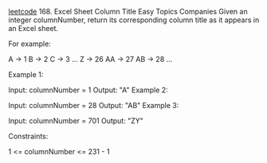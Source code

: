 [leetcode](https://leetcode.com/problems/excel-sheet-column-title/)
168. Excel Sheet Column Title
Easy
Topics
Companies
Given an integer columnNumber, return its corresponding column title as it appears in an Excel sheet.

For example:

A -> 1
B -> 2
C -> 3
...
Z -> 26
AA -> 27
AB -> 28 
...
 

Example 1:

Input: columnNumber = 1
Output: "A"
Example 2:

Input: columnNumber = 28
Output: "AB"
Example 3:

Input: columnNumber = 701
Output: "ZY"
 

Constraints:

1 <= columnNumber <= 231 - 1